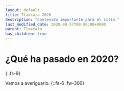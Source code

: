 ```yaml
---
layout: default
title: Tlaxcala 2020
description: "Contenido importante para el sitio."
last_modified_date: 2020-08-17T09:00:00+0000
parent: Tlaxcala
has_children: true
---
```


<link rel="stylesheet" href="{{ '/assets/css/just-the-docs-degNaranja.css' | absolute_url }}">
<script>
    jtd.setTheme('degNaranja');
</script>

# ¿Qué ha pasado en&nbsp;<span class="deg-sitio deg-sitio-texto">2020</span>?<i class="jpa-anim-rel-nerd_face jpa-2em"></i>
{:.fs-9}

Vamos a averiguarlo.
{:.fs-6 .fw-300}